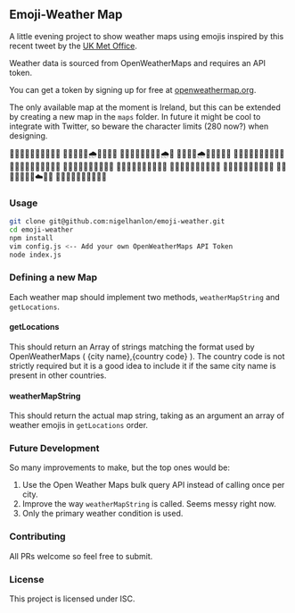 ## Emoji-Weather Map

A little evening project to show weather maps using emojis inspired by this recent tweet by the [UK Met Office](https://twitter.com/metoffice/status/928234770684932096). 

Weather data is sourced from OpenWeatherMaps and requires an API token.

You can get a token by signing up for free at [openweathermap.org](https://openweathermap.org/api).

The only available map at the moment is Ireland, but this can be extended by creating a new map in the `maps` folder. 
In future it might be cool to integrate with Twitter, so beware the character limits (280 now?) when designing.

📘📘📘📘📘📗📗📗📘📘
📘📘📘📗📗🌧📗📗📗📘
📘📘📘📗📗📗📗📗🌧📘
📘📘📘📘🌧📗📗📗📘📘
📘📗📗📗📗📗📗📗📗📘
📘📘📗📗📗📗📗📗📗📘
📘📗📗📗📗📗📗📗🌛📘
📘📗📗📗📗📗📗📗📗📘
📘📘📘📗📗📗📗📗📗📘
📘📗📗📗📗📗📗📗📗📘
📘📗📗📗🌛📗📗☁️📘📘
📘📘📗📗📘📘📘📘📘📘

### Usage

```sh
git clone git@github.com:nigelhanlon/emoji-weather.git
cd emoji-weather
npm install
vim config.js <-- Add your own OpenWeatherMaps API Token
node index.js
```

### Defining a new Map

Each weather map should implement two methods, `weatherMapString` and `getLocations`. 

#### getLocations

This should return an Array of strings matching the format used by OpenWeatherMaps ( {city name},{country code} ).
The country code is not strictly required but it is a good idea to include it if the same city name is present in other countries.

#### weatherMapString

This should return the actual map string, taking as an argument an array of weather emojis in `getLocations` order. 

### Future Development

So many improvements to make, but the top ones would be:
1. Use the Open Weather Maps bulk query API instead of calling once per city. 
2. Improve the way `weatherMapString` is called. Seems messy right now. 
3. Only the primary weather condition is used.

### Contributing

All PRs welcome so feel free to submit. 

### License

This project is licensed under ISC. 